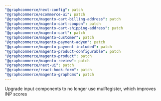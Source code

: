 ```yaml
---
"@graphcommerce/next-config": patch
"@graphcommerce/ecommerce-ui": patch
"@graphcommerce/magento-cart-billing-address": patch
"@graphcommerce/magento-cart-coupon": patch
"@graphcommerce/magento-cart-shipping-address": patch
"@graphcommerce/magento-cart": patch
"@graphcommerce/magento-customer": patch
"@graphcommerce/magento-payment-adyen": patch
"@graphcommerce/magento-payment-included": patch
"@graphcommerce/magento-product-configurable": patch
"@graphcommerce/magento-product": patch
"@graphcommerce/magento-review": patch
"@graphcommerce/next-ui": patch
"@graphcommerce/react-hook-form": patch
"@graphcommerce/magento-graphcms": patch
---
```


Upgrade input components to no longer use muiRegister, which improves INP scores
